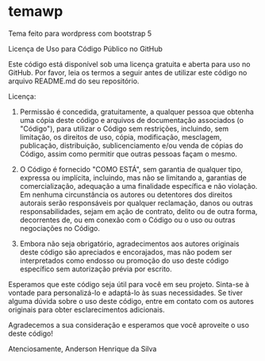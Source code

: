 # temawp
Tema feito para wordpress com bootstrap 5

Licença de Uso para Código Público no GitHub

Este código está disponível sob uma licença gratuita e aberta para uso no GitHub. Por favor, leia os termos a seguir antes de utilizar este código no arquivo README.md do seu repositório.

Licença:
1. Permissão é concedida, gratuitamente, a qualquer pessoa que obtenha uma cópia deste código e arquivos de documentação associados (o "Código"), para utilizar o Código sem restrições, incluindo, sem limitação, os direitos de uso, cópia, modificação, mesclagem, publicação, distribuição, sublicenciamento e/ou venda de cópias do Código, assim como permitir que outras pessoas façam o mesmo.

2. O Código é fornecido "COMO ESTÁ", sem garantia de qualquer tipo, expressa ou implícita, incluindo, mas não se limitando a, garantias de comercialização, adequação a uma finalidade específica e não violação. Em nenhuma circunstância os autores ou detentores dos direitos autorais serão responsáveis por qualquer reclamação, danos ou outras responsabilidades, sejam em ação de contrato, delito ou de outra forma, decorrentes de, ou em conexão com o Código ou o uso ou outras negociações no Código.

3. Embora não seja obrigatório, agradecimentos aos autores originais deste código são apreciados e encorajados, mas não podem ser interpretados como endosso ou promoção do uso deste código específico sem autorização prévia por escrito.

Esperamos que este código seja útil para você em seu projeto. Sinta-se à vontade para personalizá-lo e adaptá-lo às suas necessidades. Se tiver alguma dúvida sobre o uso deste código, entre em contato com os autores originais para obter esclarecimentos adicionais.

Agradecemos a sua consideração e esperamos que você aproveite o uso deste código!

Atenciosamente,
Anderson Henrique da Silva
